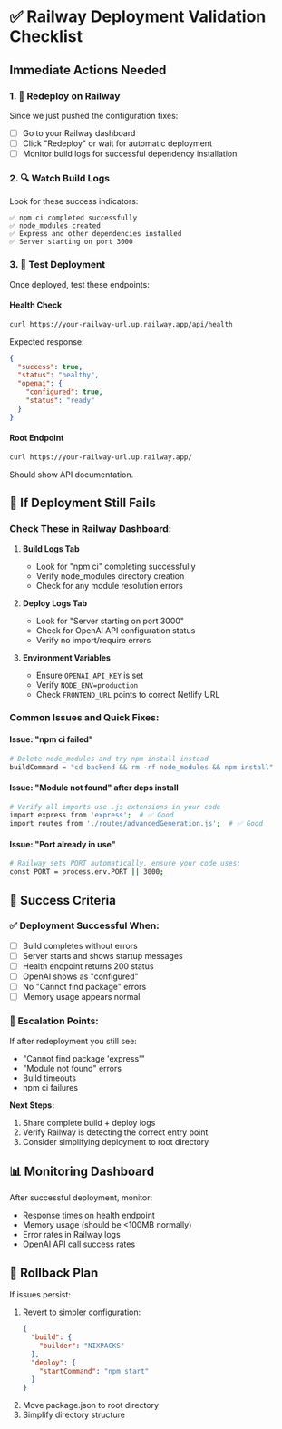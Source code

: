 # ✅ Railway Deployment Validation Checklist

## Immediate Actions Needed

### 1. 🚀 Redeploy on Railway
Since we just pushed the configuration fixes:
- [ ] Go to your Railway dashboard
- [ ] Click "Redeploy" or wait for automatic deployment
- [ ] Monitor build logs for successful dependency installation

### 2. 🔍 Watch Build Logs
Look for these success indicators:
```
✅ npm ci completed successfully
✅ node_modules created
✅ Express and other dependencies installed
✅ Server starting on port 3000
```

### 3. 🧪 Test Deployment
Once deployed, test these endpoints:

#### Health Check
```bash
curl https://your-railway-url.up.railway.app/api/health
```

Expected response:
```json
{
  "success": true,
  "status": "healthy",
  "openai": {
    "configured": true,
    "status": "ready"
  }
}
```

#### Root Endpoint  
```bash
curl https://your-railway-url.up.railway.app/
```

Should show API documentation.

## 🔧 If Deployment Still Fails

### Check These in Railway Dashboard:

1. **Build Logs Tab**
   - Look for "npm ci" completing successfully
   - Verify node_modules directory creation
   - Check for any module resolution errors

2. **Deploy Logs Tab**  
   - Look for "Server starting on port 3000"
   - Check for OpenAI API configuration status
   - Verify no import/require errors

3. **Environment Variables**
   - Ensure `OPENAI_API_KEY` is set
   - Verify `NODE_ENV=production`
   - Check `FRONTEND_URL` points to correct Netlify URL

### Common Issues and Quick Fixes:

#### Issue: "npm ci failed"
```bash
# Delete node_modules and try npm install instead
buildCommand = "cd backend && rm -rf node_modules && npm install"
```

#### Issue: "Module not found" after deps install
```bash
# Verify all imports use .js extensions in your code
import express from 'express';  # ✅ Good
import routes from './routes/advancedGeneration.js';  # ✅ Good
```

#### Issue: "Port already in use"
```bash
# Railway sets PORT automatically, ensure your code uses:
const PORT = process.env.PORT || 3000;
```

## 🎯 Success Criteria

### ✅ Deployment Successful When:
- [ ] Build completes without errors
- [ ] Server starts and shows startup messages
- [ ] Health endpoint returns 200 status
- [ ] OpenAI shows as "configured"
- [ ] No "Cannot find package" errors
- [ ] Memory usage appears normal

### 🚨 Escalation Points:
If after redeployment you still see:
- "Cannot find package 'express'" 
- "Module not found" errors
- Build timeouts
- npm ci failures

**Next Steps:**
1. Share complete build + deploy logs
2. Verify Railway is detecting the correct entry point
3. Consider simplifying deployment to root directory

## 📊 Monitoring Dashboard

After successful deployment, monitor:
- Response times on health endpoint
- Memory usage (should be <100MB normally)  
- Error rates in Railway logs
- OpenAI API call success rates

## 🔄 Rollback Plan

If issues persist:
1. Revert to simpler configuration:
   ```json
   {
     "build": {
       "builder": "NIXPACKS"
     },
     "deploy": {
       "startCommand": "npm start"
     }
   }
   ```
2. Move package.json to root directory
3. Simplify directory structure
